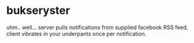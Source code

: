 # bukseryster
uhm.. well... server pulls notifications from supplied facebook RSS feed, client vibrates in your underpants once per notification.
